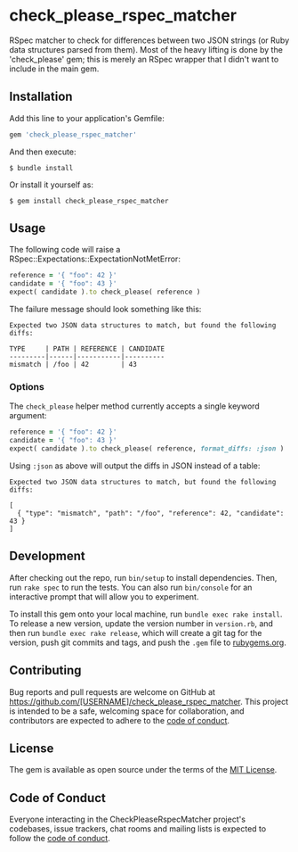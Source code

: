 # check_please_rspec_matcher

RSpec matcher to check for differences between two JSON strings (or Ruby data
structures parsed from them).  Most of the heavy lifting is done by the
'check_please' gem; this is merely an RSpec wrapper that I didn't want to
include in the main gem.

## Installation

Add this line to your application's Gemfile:

```ruby
gem 'check_please_rspec_matcher'
```

And then execute:

    $ bundle install

Or install it yourself as:

    $ gem install check_please_rspec_matcher

## Usage

The following code will raise a RSpec::Expectations::ExpectationNotMetError:

```ruby
reference = '{ "foo": 42 }'
candidate = '{ "foo": 43 }'
expect( candidate ).to check_please( reference )
```

The failure message should look something like this:

```
Expected two JSON data structures to match, but found the following diffs:

TYPE     | PATH | REFERENCE | CANDIDATE
---------|------|-----------|----------
mismatch | /foo | 42        | 43
```

### Options

The `check_please` helper method currently accepts a single keyword argument:

```ruby
reference = '{ "foo": 42 }'
candidate = '{ "foo": 43 }'
expect( candidate ).to check_please( reference, format_diffs: :json )
```

Using `:json` as above will output the diffs in JSON instead of a table:

```
Expected two JSON data structures to match, but found the following diffs:

[
  { "type": "mismatch", "path": "/foo", "reference": 42, "candidate": 43 }
]
```

## Development

After checking out the repo, run `bin/setup` to install dependencies. Then, run
`rake spec` to run the tests. You can also run `bin/console` for an interactive
prompt that will allow you to experiment.

To install this gem onto your local machine, run `bundle exec rake install`. To
release a new version, update the version number in `version.rb`, and then run
`bundle exec rake release`, which will create a git tag for the version, push
git commits and tags, and push the `.gem` file to
[rubygems.org](https://rubygems.org).

## Contributing

Bug reports and pull requests are welcome on GitHub at
https://github.com/[USERNAME]/check_please_rspec_matcher. This project is
intended to be a safe, welcoming space for collaboration, and contributors are
expected to adhere to the [code of
conduct](https://github.com/[USERNAME]/check_please_rspec_matcher/blob/master/CODE_OF_CONDUCT.md).


## License

The gem is available as open source under the terms of the [MIT
License](https://opensource.org/licenses/MIT).

## Code of Conduct

Everyone interacting in the CheckPleaseRspecMatcher project's codebases, issue
trackers, chat rooms and mailing lists is expected to follow the [code of
conduct](https://github.com/[USERNAME]/check_please_rspec_matcher/blob/master/CODE_OF_CONDUCT.md).
